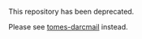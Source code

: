 This repository has been deprecated.

Please see [tomes-darcmail](https://github.com/StateArchivesOfNorthCarolina/tomes-darcmail) instead.
